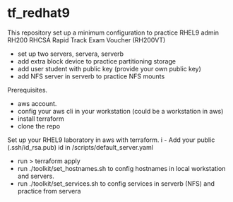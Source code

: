 # tf_redhat9
This repository set up a minimum configuration to practice RHEL9 admin RH200 RHCSA Rapid Track Exam Voucher (RH200VT) 
  - set up two servers, servera, serverb
  - add extra block device to practice partitioning storage
  - add user student with public key (provide your own public key)
  - add NFS server in serverb to practice NFS mounts

Prerequisites.
  - aws account.
  - config your aws cli in your workstation (could be a workstation in aws)
  - install terraform
  - clone the repo 
  
Set up your RHEL9 laboratory in aws with terraform.
i - Add your public (.ssh/id_rsa.pub) id in /scripts/default_server.yaml
  - run > terraform apply
  - run ./toolkit/set_hostnames.sh to config hostnames in local workstation and servers.
  - run ./toolkit/set_services.sh  to config services in serverb (NFS) and practice from servera 
